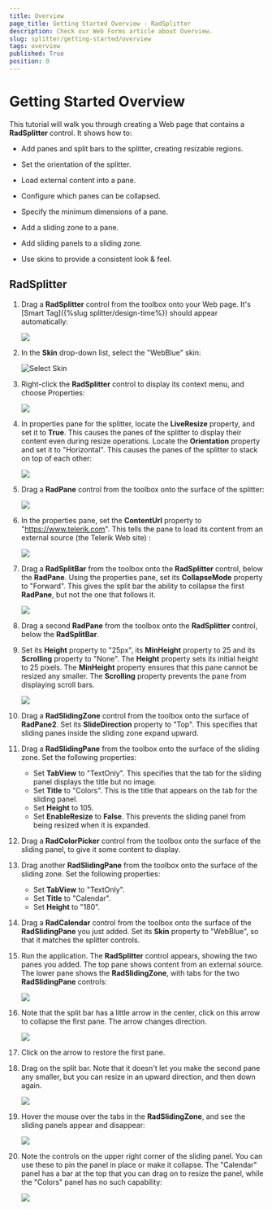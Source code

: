 ```yaml
---
title: Overview
page_title: Getting Started Overview - RadSplitter
description: Check our Web Forms article about Overview.
slug: splitter/getting-started/overview
tags: overview
published: True
position: 0
---
```


# Getting Started Overview

This tutorial will walk you through creating a Web page that contains a __RadSplitter__ control. It shows how to:

* Add panes and split bars to the splitter, creating resizable regions.

* Set the orientation of the splitter.

* Load external content into a pane.

* Configure which panes can be collapsed.

* Specify the minimum dimensions of a pane.

* Add a sliding zone to a pane.

* Add sliding panels to a sliding zone.

* Use skins to provide a consistent look & feel.

## RadSplitter

1. Drag a __RadSplitter__ control from the toolbox onto your Web page. It's [Smart Tag]({%slug splitter/design-time%}) should appear automatically:

	![](images/radsplittersmarttag.png)

1. In the __Skin__ drop-down list, select the "WebBlue" skin:

	![Select Skin](images/splitter-selectskin.png)

1. Right-click the __RadSplitter__ control to display its context menu, and choose Properties:

	![](images/splitter-chooseproperties.png)

1. In properties pane for the splitter, locate the __LiveResize__ property, and set it to __True__. This causes the panes of the splitter to display their content even during resize operations. Locate the __Orientation__ property and set it to "Horizontal". This causes the panes of the splitter to stack on top of each other:

	![](images/radsplitterproperties.png)

1. Drag a __RadPane__ control from the toolbox onto the surface of the splitter:

	![](images/splitter-addapane.png)

1. In the properties pane, set the __ContentUrl__ property to "https://www.telerik.com". This tells the pane to load its content from an external source (the Telerik Web site) :

	![](images/splitter-contenturl.png)

1. Drag a __RadSplitBar__ from the toolbox onto the __RadSplitter__ control, below the __RadPane__. Using the properties pane, set its __CollapseMode__ property to "Forward". This gives the split bar the ability to collapse the first __RadPane__, but not the one that follows it.

	![](images/splitter-collapsemode.png)

1. Drag a second __RadPane__ from the toolbox onto the __RadSplitter__ control, below the __RadSplitBar__.

1. Set its __Height__ property to "25px", its __MinHeight__ property to 25 and its __Scrolling__ property to "None". The __Height__ property sets its initial height to 25 pixels. The __MinHeight__ property ensures that this pane cannot be resized any smaller. The __Scrolling__ property prevents the pane from displaying scroll bars.

	![](images/splitter-radpane2properties.png)

1. Drag a __RadSlidingZone__ control from the toolbox onto the surface of __RadPane2__. Set its __SlideDirection__ property to "Top". This specifies that sliding panes inside the sliding zone expand upward.

1. Drag a __RadSlidingPane__ from the toolbox onto the surface of the sliding zone. Set the following properties:
	* Set __TabView__ to "TextOnly". This specifies that the tab for the sliding panel displays the title but no image.
	* Set __Title__ to "Colors". This is the title that appears on the tab for the sliding panel.
	* Set __Height__ to 105.
	* Set __EnableResize__ to __False__. This prevents the sliding panel from being resized when it is expanded.

1. Drag a __RadColorPicker__ control from the toolbox onto the surface of the sliding panel, to give it some content to display.

1. Drag another __RadSlidingPane__ from the toolbox onto the surface of the sliding zone. Set the following properties:
	* Set __TabView__ to "TextOnly".
	* Set __Title__ to "Calendar".
	* Set __Height__ to "180".

1. Drag a __RadCalendar__ control from the toolbox onto the surface of the __RadSlidingPane__ you just added. Set its __Skin__ property to "WebBlue", so that it matches the splitter controls.

1. Run the application. The __RadSplitter__ control appears, showing the two panes you added. The top pane shows content from an external source. The lower pane shows the __RadSlidingZone__, with tabs for the two __RadSlidingPane__ controls:

	![](images/splitter-gettingstarted1.png)

1. Note that the split bar has a little arrow in the center, click on this arrow to collapse the first pane. The arrow changes direction.

	![](images/splitter-collapsedpane.png)

1. Click on the arrow to restore the first pane.

1. Drag on the split bar. Note that it doesn't let you make the second pane any smaller, but you can resize in an upward direction, and then down again.

	![](images/splitter-gettingstarted3.png)

1. Hover the mouse over the tabs in the __RadSlidingZone__, and see the sliding panels appear and disappear:

	![](images/splitter-gettingstarted2.png)

1. Note the controls on the upper right corner of the sliding panel. You can use these to pin the panel in place or make it collapse. The "Calendar" panel has a bar at the top that you can drag on to resize the panel, while the "Colors" panel has no such capability:

	![](images/splitter-gettingstarted4.png)

